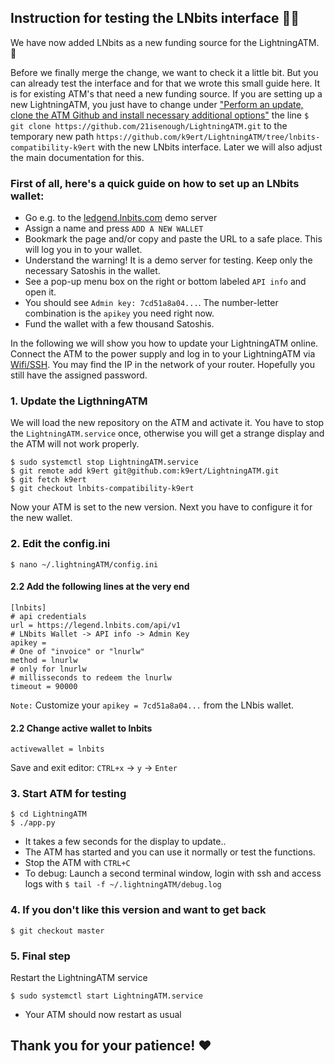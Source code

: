 ## Instruction for testing the LNbits interface 📜🧐

We have now added LNbits as a new funding source for the LightningATM. 🎉

Before we finally merge the change, we want to check it a little bit. But you can already test the interface and for that we wrote this small guide here. It is for existing ATM's that need a new funding source. If you are setting up a new LightningATM, you just have to change under ["Perform an update, clone the ATM Github and install necessary additional options"](https://github.com/21isenough/LightningATM/blob/master/docs/guide/sdcard_and_wifi.md#perform-an-update-clone-the-atm-github-and-install-necessary-additional-options) the line `$ git clone https://github.com/21isenough/LightningATM.git` to the temporary new path `https://github.com/k9ert/LightningATM/tree/lnbits-compatibility-k9ert` with the new LNbits interface. Later we will also adjust the main documentation for this.

### First of all, here's a quick guide on how to set up an LNbits wallet:

- Go e.g. to the [ledgend.lnbits.com](https://legend.lnbits.com/) demo server
- Assign a name and press `ADD A NEW WALLET`
- Bookmark the page and/or copy and paste the URL to a safe place. This will log you in to your wallet.
- Understand the warning! It is a demo server for testing. Keep only the necessary Satoshis in the wallet. 
- See a pop-up menu box on the right or bottom labeled `API info` and open it.
- You should see `Admin key: 7cd51a8a04...`. The number-letter combination is the `apikey` you need right now. 
- Fund the wallet with a few thousand Satoshis.

In the following we will show you how to update your LightningATM online. Connect the ATM to the power supply and log in to your LightningATM via [Wifi/SSH](https://github.com/21isenough/LightningATM/blob/master/docs/guide/sdcard_and_wifi.md#carry-out-basic-software-settings-and-updates). You may find the IP in the network of your router. Hopefully you still have the assigned password.


### 1. Update the LigthningATM 

We will load the new repository on the ATM and activate it. You have to stop the `LightningATM.service` once, otherwise you will get a strange display and the ATM will not work properly.  

    $ sudo systemctl stop LightningATM.service
    $ git remote add k9ert git@github.com:k9ert/LightningATM.git
    $ git fetch k9ert
    $ git checkout lnbits-compatibility-k9ert
    
Now your ATM is set to the new version. Next you have to configure it for the new wallet.
    
### 2. Edit the config.ini

    $ nano ~/.lightningATM/config.ini

#### 2.2 Add the following lines at the very end

    [lnbits]
    # api credentials
    url = https://legend.lnbits.com/api/v1
    # LNbits Wallet -> API info -> Admin Key
    apikey = 
    # One of "invoice" or "lnurlw"
    method = lnurlw
    # only for lnurlw
    # millisseconds to redeem the lnurlw
    timeout = 90000

`Note:` Customize your `apikey = 7cd51a8a04...` from the LNbis wallet.

#### 2.2 Change active wallet to lnbits

    activewallet = lnbits
    
Save and exit editor: `CTRL+x` -> `y` -> `Enter`
   
### 3. Start ATM for testing

    $ cd LightningATM
    $ ./app.py

- It takes a few seconds for the display to update..
- The ATM has started and you can use it normally or test the functions.
- Stop the ATM with `CTRL+C`
- To debug: Launch a second terminal window, login with ssh and access logs with `$ tail -f ~/.lightningATM/debug.log`

### 4. If you don't like this version and want to get back

    $ git checkout master

### 5. Final step

Restart the LightningATM service

    $ sudo systemctl start LightningATM.service

- Your ATM should now restart as usual

## Thank you for your patience! ❤
